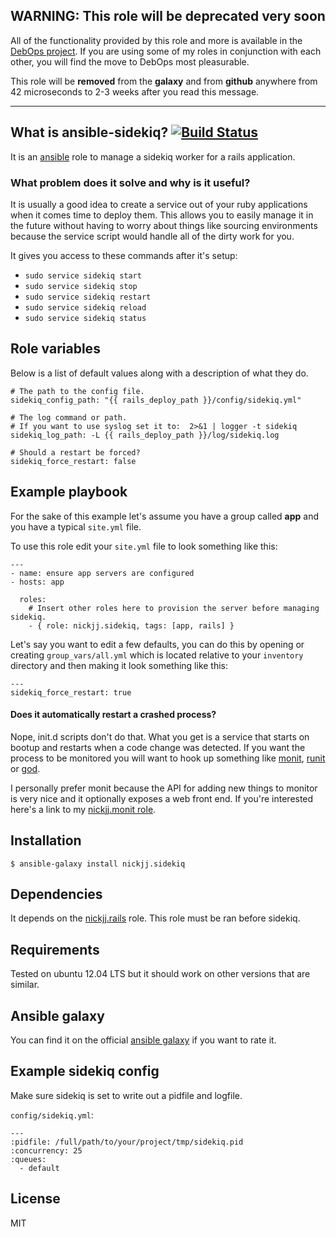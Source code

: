 ## WARNING: This role will be deprecated very soon

All of the functionality provided by this role and more is available in the [DebOps project](http://debops.org). If you are using some of my roles in conjunction with each other, you will find the move to DebOps most pleasurable.

This role will be **removed** from the **galaxy** and from **github** anywhere from 42 microseconds to 2-3 weeks after you read this message.

---


## What is ansible-sidekiq? [![Build Status](https://secure.travis-ci.org/nickjj/ansible-sidekiq.png)](http://travis-ci.org/nickjj/ansible-sidekiq)

It is an [ansible](http://www.ansible.com/home) role to manage a sidekiq worker for a rails application.

### What problem does it solve and why is it useful?

It is usually a good idea to create a service out of your ruby applications when it comes time to deploy them. This allows you to easily manage it in the future without having to worry about things like sourcing environments because the service script would handle all of the dirty work for you.

It gives you access to these commands after it's setup:

- `sudo service sidekiq start`
- `sudo service sidekiq stop`
- `sudo service sidekiq restart`
- `sudo service sidekiq reload`
- `sudo service sidekiq status`

## Role variables

Below is a list of default values along with a description of what they do.

```
# The path to the config file.
sidekiq_config_path: "{{ rails_deploy_path }}/config/sidekiq.yml"

# The log command or path.
# If you want to use syslog set it to:  2>&1 | logger -t sidekiq
sidekiq_log_path: -L {{ rails_deploy_path }}/log/sidekiq.log

# Should a restart be forced?
sidekiq_force_restart: false
```

## Example playbook

For the sake of this example let's assume you have a group called **app** and you have a typical `site.yml` file.

To use this role edit your `site.yml` file to look something like this:

```
---
- name: ensure app servers are configured
- hosts: app

  roles:
    # Insert other roles here to provision the server before managing sidekiq.
    - { role: nickjj.sidekiq, tags: [app, rails] }
```

Let's say you want to edit a few defaults, you can do this by opening or creating `group_vars/all.yml` which is located relative to your `inventory` directory and then making it look something like this:

```
---
sidekiq_force_restart: true
```

#### Does it automatically restart a crashed process?

Nope, init.d scripts don't do that. What you get is a service that starts on bootup and restarts when a code change was detected. If you want the process to be monitored you will want to hook up something like [monit](http://mmonit.com/monit), [runit](http://smarden.org/runit) or [god](http://godrb.com/).

I personally prefer monit because the API for adding new things to monitor is very nice and it optionally exposes a web front end. If you're interested here's a link to my [nickjj.monit role](https://github.com/nickjj/ansible-monit).

## Installation

`$ ansible-galaxy install nickjj.sidekiq`

## Dependencies

It depends on the [nickjj.rails](https://github.com/nickjj/ansible-rails) role. This role must be ran before sidekiq.

## Requirements

Tested on ubuntu 12.04 LTS but it should work on other versions that are similar.

## Ansible galaxy

You can find it on the official [ansible galaxy](https://galaxy.ansible.com/list#/roles/947) if you want to rate it.

## Example sidekiq config

Make sure sidekiq is set to write out a pidfile and logfile.

`config/sidekiq.yml`:

```
---
:pidfile: /full/path/to/your/project/tmp/sidekiq.pid
:concurrency: 25
:queues:
  - default
```

## License

MIT